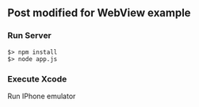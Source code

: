 Post modified for WebView example
----------------------------------


### Run Server
```
$> npm install
$> node app.js
```

### Execute Xcode

Run IPhone emulator
